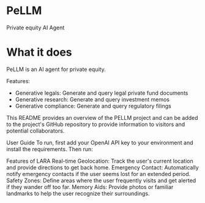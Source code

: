 # PeLLM
Private equity AI Agent

# What it does
PeLLM is an AI agent for private equity.

Features:
- Generative legals: Generate and query legal private fund documents
- Generative research: Generate and query investment memos
- Generative compliance: Generate and query regulatory filings

This README provides an overview of the PELLM project and can be added to the project's GitHub repository to provide information to visitors and potential collaborators.

User Guide
To run, first add your OpenAI API key to your environment and install the requirements. Then run:


Features of LARA
Real-time Geolocation: Track the user's current location and provide directions to get back home.
Emergency Contact: Automatically notify emergency contacts if the user seems lost for an extended period.
Safety Zones: Define areas where the user frequently visits and get alerted if they wander off too far.
Memory Aids: Provide photos or familiar landmarks to help the user recognize their surroundings.
